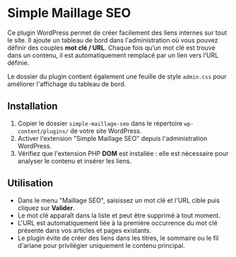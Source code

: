 # Simple Maillage SEO

Ce plugin WordPress permet de créer facilement des liens internes sur tout le site. Il ajoute un tableau de bord dans l'administration où vous pouvez définir des couples **mot clé / URL**. Chaque fois qu’un mot clé est trouvé dans un contenu, il est automatiquement remplacé par un lien vers l’URL définie.

Le dossier du plugin contient également une feuille de style `admin.css` pour améliorer l'affichage du tableau de bord.

## Installation

1. Copier le dossier `simple-maillage-seo` dans le répertoire `wp-content/plugins/` de votre site WordPress.
2. Activer l'extension "Simple Maillage SEO" depuis l'administration WordPress.
3. Vérifiez que l'extension PHP **DOM** est installée : elle est nécessaire pour analyser le contenu et insérer les liens.

## Utilisation

- Dans le menu "Maillage SEO", saisissez un mot clé et l'URL cible puis cliquez sur **Valider**.
- Le mot clé apparaît dans la liste et peut être supprimé à tout moment.
- L'URL est automatiquement liée à la première occurrence du mot clé présente dans vos articles et pages existants.
- Le plugin évite de créer des liens dans les titres, le sommaire ou le fil d'ariane pour privilégier uniquement le contenu principal.
